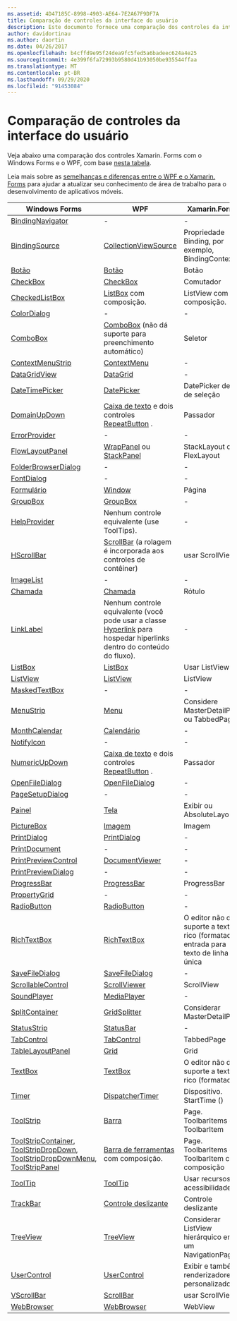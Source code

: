 ```yaml
---
ms.assetid: 4D47185C-8998-4903-AE64-7E2A67F9DF7A
title: Comparação de controles da interface do usuário
description: Este documento fornece uma comparação dos controles da interface do usuário entre o Xamarin. Forms, o Windows Forms e o WPF. Ele também se vincula a outra documentação que compara o WPF ao Xamarin. Forms.
author: davidortinau
ms.author: daortin
ms.date: 04/26/2017
ms.openlocfilehash: b4cffd9e95f24dea9fc5fed5a6badeec624a4e25
ms.sourcegitcommit: 4e399f6fa72993b9580d41b93050be935544ffaa
ms.translationtype: MT
ms.contentlocale: pt-BR
ms.lasthandoff: 09/29/2020
ms.locfileid: "91453084"
---
```

# <a name="ui-controls-comparison"></a>Comparação de controles da interface do usuário

Veja abaixo uma comparação dos controles Xamarin. Forms com o Windows Forms e o WPF, com base [nesta tabela](/dotnet/framework/wpf/advanced/windows-forms-controls-and-equivalent-wpf-controls).

Leia mais sobre as [semelhanças e diferenças entre o WPF e o Xamarin. Forms](wpf.md) para ajudar a atualizar seu conhecimento de área de trabalho para o desenvolvimento de aplicativos móveis.

|Windows Forms|WPF|Xamarin.Forms|
|--- |--- |--- |
|[BindingNavigator](/dotnet/api/system.windows.forms.bindingnavigator)|-|-|
|[BindingSource](/dotnet/api/system.windows.forms.bindingsource)|[CollectionViewSource](/dotnet/api/system.windows.data.collectionviewsource)|Propriedade Binding, por exemplo, BindingContext|
|[Botão](/dotnet/api/system.windows.forms.button)|[Botão](/dotnet/api/system.windows.controls.button)|Botão|
|[CheckBox](/dotnet/api/system.windows.forms.checkbox)|[CheckBox](/dotnet/api/system.windows.controls.checkbox)|Comutador|
|[CheckedListBox](/dotnet/api/system.windows.forms.checkedlistbox)|[ListBox](/dotnet/api/system.windows.controls.listbox) com composição.|ListView com composição.|
|[ColorDialog](/dotnet/api/system.windows.forms.colordialog)|-|-|
|[ComboBox](/dotnet/api/system.windows.forms.combobox)|[ComboBox](/dotnet/api/system.windows.controls.combobox) (não dá suporte para preenchimento automático)|Seletor|
|[ContextMenuStrip](/dotnet/api/system.windows.forms.contextmenustrip)|[ContextMenu](/dotnet/api/system.windows.controls.contextmenu)|-|
|[DataGridView](/dotnet/api/system.windows.forms.datagridview)|[DataGrid](/dotnet/api/system.windows.controls.datagrid)|-|
|[DateTimePicker](/dotnet/api/system.windows.forms.datetimepicker)|[DatePicker](/dotnet/api/system.windows.controls.datepicker)|DatePicker de & de seleção|
|[DomainUpDown](/dotnet/api/system.windows.forms.domainupdown)|[Caixa de texto](/dotnet/api/system.windows.controls.textbox) e dois controles [RepeatButton](/dotnet/api/system.windows.controls.primitives.repeatbutton) .|Passador|
|[ErrorProvider](/dotnet/api/system.windows.forms.errorprovider)|-|-|
|[FlowLayoutPanel](/dotnet/api/system.windows.forms.flowlayoutpanel)|[WrapPanel](/dotnet/api/system.windows.controls.wrappanel) ou [StackPanel](/dotnet/api/system.windows.controls.stackpanel)|StackLayout ou FlexLayout|
|[FolderBrowserDialog](/dotnet/api/system.windows.forms.folderbrowserdialog)|-|-|
|[FontDialog](/dotnet/api/system.windows.forms.fontdialog)|-|-|
|[Formulário](/dotnet/api/system.windows.forms.form)|[Window](/dotnet/api/system.windows.window)|Página|
|[GroupBox](/dotnet/api/system.windows.forms.groupbox)|[GroupBox](/dotnet/api/system.windows.controls.groupbox)|-|
|[HelpProvider](/dotnet/api/system.windows.forms.helpprovider)|Nenhum controle equivalente (use ToolTips).|-|
|[HScrollBar](/dotnet/api/system.windows.forms.hscrollbar)|[ScrollBar](/dotnet/api/system.windows.controls.primitives.scrollbar) (a rolagem é incorporada aos controles de contêiner)|usar ScrollView|
|[ImageList](/dotnet/api/system.windows.forms.imagelist)|-|-|
|[Chamada](/dotnet/api/system.windows.forms.label)|[Chamada](/dotnet/api/system.windows.controls.label)|Rótulo|
|[LinkLabel](/dotnet/api/system.windows.forms.linklabel)|Nenhum controle equivalente (você pode usar a classe [Hyperlink](/dotnet/api/system.windows.documents.hyperlink) para hospedar hiperlinks dentro do conteúdo do fluxo).|-|
|[ListBox](/dotnet/api/system.windows.forms.listbox)|[ListBox](/dotnet/api/system.windows.controls.listbox)|Usar ListView|
|[ListView](/dotnet/api/system.windows.forms.listview)|[ListView](/dotnet/api/system.windows.controls.listview)|ListView|
|[MaskedTextBox](/dotnet/api/system.windows.forms.maskedtextbox)|-|-|
|[MenuStrip](/dotnet/api/system.windows.forms.menustrip)|[Menu](/dotnet/api/system.windows.controls.menu)|Considere MasterDetailPage ou TabbedPage|
|[MonthCalendar](/dotnet/api/system.windows.forms.monthcalendar)|[Calendário](/dotnet/api/system.windows.controls.calendar)|-|
|[NotifyIcon](/dotnet/api/system.windows.forms.notifyicon)|-|-|
|[NumericUpDown](/dotnet/api/system.windows.forms.numericupdown)|[Caixa de texto](/dotnet/api/system.windows.controls.textbox) e dois controles [RepeatButton](/dotnet/api/system.windows.controls.primitives.repeatbutton) .|Passador|
|[OpenFileDialog](/dotnet/api/system.windows.forms.openfiledialog)|[OpenFileDialog](/dotnet/api/microsoft.win32.openfiledialog)|-|
|[PageSetupDialog](/dotnet/api/system.windows.forms.pagesetupdialog)|-|-|
|[Painel](/dotnet/api/system.windows.forms.panel)|[Tela](/dotnet/api/system.windows.controls.canvas)|Exibir ou AbsoluteLayout|
|[PictureBox](/dotnet/api/system.windows.forms.picturebox)|[Imagem](/dotnet/api/system.windows.controls.image)|Imagem|
|[PrintDialog](/dotnet/api/system.windows.forms.printdialog)|[PrintDialog](/dotnet/api/system.windows.controls.printdialog)|-|
|[PrintDocument](/dotnet/api/system.drawing.printing.printdocument)|-|-|
|[PrintPreviewControl](/dotnet/api/system.windows.forms.printpreviewcontrol)|[DocumentViewer](/dotnet/api/system.windows.controls.documentviewer)|-|
|[PrintPreviewDialog](/dotnet/api/system.windows.forms.printpreviewdialog)|-|-|
|[ProgressBar](/dotnet/api/system.windows.forms.progressbar)|[ProgressBar](/dotnet/api/system.windows.controls.progressbar)|ProgressBar|
|[PropertyGrid](/dotnet/api/system.windows.forms.propertygrid)|-|-|
|[RadioButton](/dotnet/api/system.windows.forms.radiobutton)|[RadioButton](/dotnet/api/system.windows.controls.radiobutton)|-|
|[RichTextBox](/dotnet/api/system.windows.forms.richtextbox)|[RichTextBox](/dotnet/api/system.windows.controls.richtextbox)|O editor não dá suporte a texto rico (formatado), entrada para texto de linha única|
|[SaveFileDialog](/dotnet/api/system.windows.forms.savefiledialog)|[SaveFileDialog](/dotnet/api/microsoft.win32.savefiledialog)|-|
|[ScrollableControl](/dotnet/api/system.windows.forms.scrollablecontrol)|[ScrollViewer](/dotnet/api/system.windows.controls.scrollviewer)|ScrollView|
|[SoundPlayer](/dotnet/api/system.media.soundplayer)|[MediaPlayer](/dotnet/api/system.windows.media.mediaplayer)|-|
|[SplitContainer](/dotnet/api/system.windows.forms.splitcontainer)|[GridSplitter](/dotnet/api/system.windows.controls.gridsplitter)|Considerar MasterDetailPage|
|[StatusStrip](/dotnet/api/system.windows.forms.statusstrip)|[StatusBar](/dotnet/api/system.windows.controls.primitives.statusbar)|-|
|[TabControl](/dotnet/api/system.windows.forms.tabcontrol)|[TabControl](/dotnet/api/system.windows.controls.tabcontrol)|TabbedPage|
|[TableLayoutPanel](/dotnet/api/system.windows.forms.tablelayoutpanel)|[Grid](/dotnet/api/system.windows.controls.grid)|Grid|
|[TextBox](/dotnet/api/system.windows.forms.textbox)|[TextBox](/dotnet/api/system.windows.controls.textbox)|O editor não dá suporte a texto rico (formatado)|
|[Timer](/dotnet/api/system.windows.forms.timer)|[DispatcherTimer](/dotnet/api/system.windows.threading.dispatchertimer)|Dispositivo. StartTime ()|
|[ToolStrip](/dotnet/api/system.windows.forms.toolstrip)|[Barra](/dotnet/api/system.windows.controls.toolbar)|Page. ToolbarItems e ToolbarItem|
|[ToolStripContainer](/dotnet/api/system.windows.forms.toolstripcontainer), [ToolStripDropDown](/dotnet/api/system.windows.forms.toolstripdropdown), [ToolStripDropDownMenu](/dotnet/api/system.windows.forms.toolstripdropdownmenu), [ToolStripPanel](/dotnet/api/system.windows.forms.toolstrippanel)|[Barra de ferramentas](/dotnet/api/system.windows.controls.toolbar) com composição.|Page. ToolbarItems e ToolbarItem com composição|
|[ToolTip](/dotnet/api/system.windows.forms.tooltip)|[ToolTip](/dotnet/api/system.windows.controls.tooltip)|Usar recursos de acessibilidade|
|[TrackBar](/dotnet/api/system.windows.forms.trackbar)|[Controle deslizante](/dotnet/api/system.windows.controls.slider)|Controle deslizante|
|[TreeView](/dotnet/api/system.windows.forms.treeview)|[TreeView](/dotnet/api/system.windows.controls.treeview)|Considerar ListView hierárquico em um NavigationPage|
|[UserControl](/dotnet/api/system.windows.forms.usercontrol)|[UserControl](/dotnet/api/system.windows.controls.usercontrol)|Exibir e também renderizadores personalizados|
|[VScrollBar](/dotnet/api/system.windows.forms.vscrollbar)|[ScrollBar](/dotnet/api/system.windows.controls.primitives.scrollbar)|usar ScrollView|
|[WebBrowser](/dotnet/api/system.windows.forms.webbrowser)|[WebBrowser](/dotnet/api/system.windows.controls.webbrowser)|WebView|
